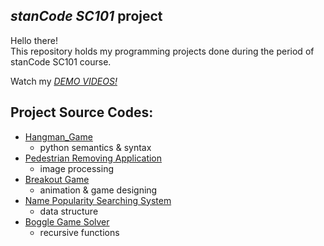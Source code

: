 ## *stanCode SC101* project
Hello there!\
This repository holds my programming projects done during the period of stanCode SC101 course.

Watch my *[DEMO VIDEOS!](https://drive.google.com/drive/folders/1LvCFxM2lTWIfwktZI7ZRumlOAhz3bky3?usp=sharing)*

## Project Source Codes:
* [Hangman_Game](https://github.com/samfang9527/SC101/blob/main/sam_python/hangman_game/hangman.py)
  * python semantics & syntax
* [Pedestrian Removing Application](https://github.com/samfang9527/SC101/blob/main/sam_python/my_photoshop/stanCodoshop.py)
  * image processing
* [Breakout Game](https://github.com/samfang9527/SC101/blob/main/sam_python/break_out_game/breakoutgraphics.py)
  * animation & game designing
* [Name Popularity Searching System](https://github.com/samfang9527/SC101/blob/main/sam_python/name_searching_system/babygraphics.py)
  * data structure
* [Boggle Game Solver](https://github.com/samfang9527/SC101/blob/main/sam_python/boggle_game_solver/boggle.py)
  * recursive functions
